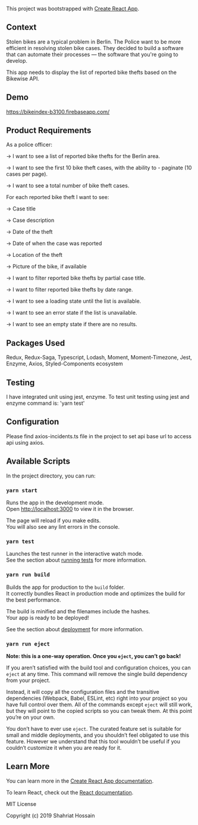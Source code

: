 This project was bootstrapped with [Create React App](https://github.com/facebook/create-react-app).

## Context
Stolen bikes are a typical problem in Berlin. The Police want to be more efficient in resolving stolen bike cases. They decided to build a software that can automate their processes — the software that you're going to develop.

This app needs to display the list of reported bike thefts based on the Bikewise API.

## Demo
https://bikeindex-b3100.firebaseapp.com/

## Product Requirements
As a police officer:

 -> I want to see a list of reported bike thefts for the Berlin area.
 
 -> I want to see the first 10 bike theft cases, with the ability to - paginate (10 cases per page).
 
 -> I want to see a total number of bike theft cases.
 
 For each reported bike theft I want to see:
 
 -> Case title
 
 -> Case description
 
 -> Date of the theft
 
 -> Date of when the case was reported
 
 -> Location of the theft
 
 -> Picture of the bike, if available
 
 -> I want to filter reported bike thefts by partial case title.
 
 -> I want to filter reported bike thefts by date range.
 
 -> I want to see a loading state until the list is available.
 
 -> I want to see an error state if the list is unavailable.
 
 -> I want to see an empty state if there are no results.

## Packages Used
Redux,
Redux-Saga,
Typescript,
Lodash,
Moment,
Moment-Timezone,
Jest,
Enzyme,
Axios,
Styled-Components ecosystem

## Testing
I have integrated unit using jest, enzyme. 
To test unit testing using jest and enzyme command is: 'yarn test'

## Configuration
Please find axios-incidents.ts file in the project to set api base url to access api using axios.

## Available Scripts

In the project directory, you can run:

### `yarn start`

Runs the app in the development mode.<br>
Open [http://localhost:3000](http://localhost:3000) to view it in the browser.

The page will reload if you make edits.<br>
You will also see any lint errors in the console.

### `yarn test`

Launches the test runner in the interactive watch mode.<br>
See the section about [running tests](https://facebook.github.io/create-react-app/docs/running-tests) for more information.

### `yarn run build`

Builds the app for production to the `build` folder.<br>
It correctly bundles React in production mode and optimizes the build for the best performance.

The build is minified and the filenames include the hashes.<br>
Your app is ready to be deployed!

See the section about [deployment](https://facebook.github.io/create-react-app/docs/deployment) for more information.

### `yarn run eject`

**Note: this is a one-way operation. Once you `eject`, you can’t go back!**

If you aren’t satisfied with the build tool and configuration choices, you can `eject` at any time. This command will remove the single build dependency from your project.

Instead, it will copy all the configuration files and the transitive dependencies (Webpack, Babel, ESLint, etc) right into your project so you have full control over them. All of the commands except `eject` will still work, but they will point to the copied scripts so you can tweak them. At this point you’re on your own.

You don’t have to ever use `eject`. The curated feature set is suitable for small and middle deployments, and you shouldn’t feel obligated to use this feature. However we understand that this tool wouldn’t be useful if you couldn’t customize it when you are ready for it.

## Learn More

You can learn more in the [Create React App documentation](https://facebook.github.io/create-react-app/docs/getting-started).

To learn React, check out the [React documentation](https://reactjs.org/).

MIT License

Copyright (c) 2019 Shahriat Hossain
